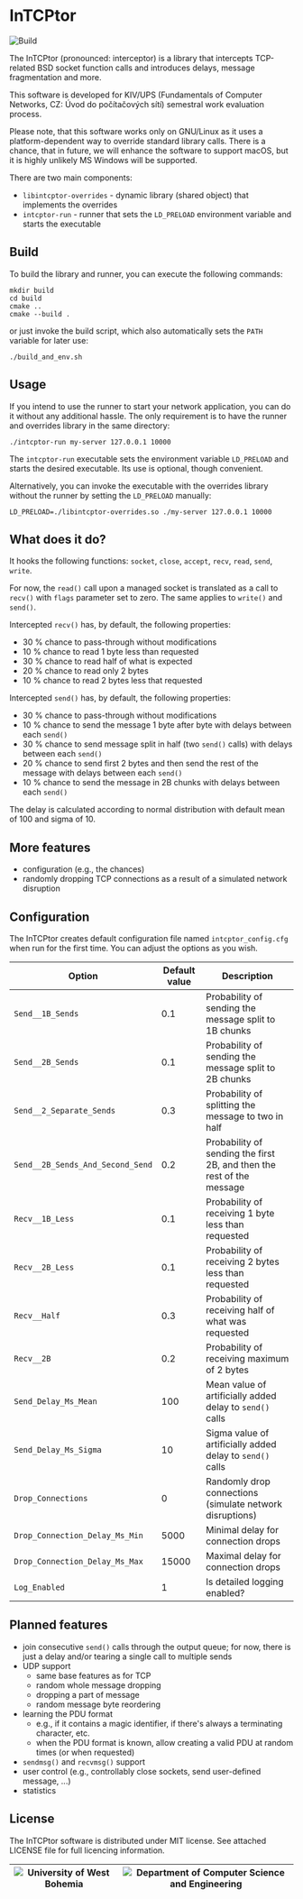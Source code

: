# InTCPtor

![Build](https://github.com/MartinUbl/InTCPtor/actions/workflows/cmake-single-platform.yml/badge.svg)

The InTCPtor (pronounced: interceptor) is a library that intercepts TCP-related BSD socket function calls and introduces delays, message fragmentation and more.

This software is developed for KIV/UPS (Fundamentals of Computer Networks, CZ: Úvod do počítačových sítí) semestral work evaluation process. 

Please note, that this software works only on GNU/Linux as it uses a platform-dependent way to override standard library calls. There is a chance, that in future, we will enhance the software to support macOS, but it is highly unlikely MS Windows will be supported.

There are two main components:
- `libintcptor-overrides` - dynamic library (shared object) that implements the overrides
- `intcptor-run` - runner that sets the `LD_PRELOAD` environment variable and starts the executable

## Build

To build the library and runner, you can execute the following commands:

```
mkdir build
cd build
cmake ..
cmake --build .
```

or just invoke the build script, which also automatically sets the `PATH` variable for later use:

```
./build_and_env.sh
```

## Usage

If you intend to use the runner to start your network application, you can do it without any additional hassle. The only requirement is to have the runner and overrides library in the same directory:

```
./intcptor-run my-server 127.0.0.1 10000
```

The `intcptor-run` executable sets the environment variable `LD_PRELOAD` and starts the desired executable. Its use is optional, though convenient.

Alternatively, you can invoke the executable with the overrides library without the runner by setting the `LD_PRELOAD` manually:

```
LD_PRELOAD=./libintcptor-overrides.so ./my-server 127.0.0.1 10000
```

## What does it do?

It hooks the following functions: `socket`, `close`, `accept`, `recv`, `read`, `send`, `write`.

For now, the `read()` call upon a managed socket is translated as a call to `recv()` with `flags` parameter set to zero. The same applies to `write()` and `send()`.

Intercepted `recv()` has, by default, the following properties:
* 30 % chance to pass-through without modifications
* 10 % chance to read 1 byte less than requested
* 30 % chance to read half of what is expected
* 20 % chance to read only 2 bytes
* 10 % chance to read 2 bytes less that requested

Intercepted `send()` has, by default, the following properties:
* 30 % chance to pass-through without modifications
* 10 % chance to send the message 1 byte after byte with delays between each `send()`
* 30 % chance to send message split in half (two `send()` calls) with delays between each `send()`
* 20 % chance to send first 2 bytes and then send the rest of the message with delays between each `send()`
* 10 % chance to send the message in 2B chunks with delays between each `send()`

The delay is calculated according to normal distribution with default mean of 100 and sigma of 10.

## More features

* configuration (e.g., the chances)
* randomly dropping TCP connections as a result of a simulated network disruption

## Configuration

The InTCPtor creates default configuration file named `intcptor_config.cfg` when run for the first time. You can adjust the options as you wish.

|Option|Default value|Description|
|--|--|--|
|`Send__1B_Sends`|0.1|Probability of sending the message split to 1B chunks|
|`Send__2B_Sends`|0.1|Probability of sending the message split to 2B chunks|
|`Send__2_Separate_Sends`|0.3|Probability of splitting the message to two in half|
|`Send__2B_Sends_And_Second_Send`|0.2|Probability of sending the first 2B, and then the rest of the message|
|`Recv__1B_Less`|0.1|Probability of receiving 1 byte less than requested|
|`Recv__2B_Less`|0.1|Probability of receiving 2 bytes less than requested|
|`Recv__Half`|0.3|Probability of receiving half of what was requested|
|`Recv__2B`|0.2|Probability of receiving maximum of 2 bytes|
|`Send_Delay_Ms_Mean`|100|Mean value of artificially added delay to `send()` calls|
|`Send_Delay_Ms_Sigma`|10|Sigma value of artificially added delay to `send()` calls|
|`Drop_Connections`|0|Randomly drop connections (simulate network disruptions)|
|`Drop_Connection_Delay_Ms_Min`|5000|Minimal delay for connection drops|
|`Drop_Connection_Delay_Ms_Max`|15000|Maximal delay for connection drops|
|`Log_Enabled`|1|Is detailed logging enabled?|

## Planned features

* join consecutive `send()` calls through the output queue; for now, there is just a delay and/or tearing a single call to multiple sends
* UDP support
    * same base features as for TCP
    * random whole message dropping
    * dropping a part of message
    * random message byte reordering
* learning the PDU format
    * e.g., if it contains a magic identifier, if there's always a terminating character, etc.
    * when the PDU format is known, allow creating a valid PDU at random times (or when requested)
* `sendmsg()` and `recvmsg()` support
* user control (e.g., controllably close sockets, send user-defined message, ...)
* statistics

## License

The InTCPtor software is distributed under MIT license. See attached LICENSE file for full licencing information.

|![University of West Bohemia](https://www.zcu.cz/en/assets/logo.svg)|![Department of Computer Science and Engineering](https://www.kiv.zcu.cz/site/documents/verejne/katedra/dokumenty/dcse-logo-barevne.png)|
|--|--|